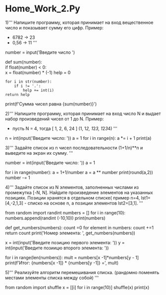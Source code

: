 # Home_Work_2.Py

1)'''
Напишите программу, которая принимает на вход вещественное число и показывает сумму его цифр.
Пример:
- 6782 -> 23
- 0,56 -> 11
'''

number = input('Введите число ')

def sum(number):                            
    if float(number) < 0:                            
        x = float(number) * (-1)
    help = 0

    for i in str(number):
        if i != '.':
            help += int(i)
    return help

   
print(f'Сумма чисел равна {sum(number)}')

2)'''
Напишите программу, которая принимает на вход число N и выдает набор произведений чисел от 1 до N.
Пример:
- пусть N = 4, тогда [ 1, 2, 6, 24 ] (1, 1*2, 1*2*3, 1*2*3*4)
'''

n = int(input('Введите число: '))
a = 1
for i in range(n):
    a *= i + 1
    print(a)
    
3)'''
Задайте список из n чисел последовательности (1+1/n)**n и выведите на экран их сумму.
'''

number = int(input('Введите число: '))
a = 1

for i in range(number):
    a = 1+1/number
    a = a ** number
    print(round(a,2))
    number -= 1
   
4)'''
Задайте список из N элементов, заполненных числами из промежутка [-N, N]. Найдите произведение элементов на указанных позициях. 
Позиции хранятся в отдельном списке( пример n=4, lst1=[4,-2,1,3] - списко на основе n, а позиции элементов lst2=[3,1].
'''

from random import randint
numbers = []
for i in range(10):
    numbers.append(randint (-10,10))
print(numbers)

def get_numbers(numbers):
    count =0 
    for element in numbers:
        count +=1
    return count
print('Номер элемента: ', get_numbers(numbers))

x = int(input('Введите позицию первого элемента: '))
y = int(input('Введите позиицю второго элемента: '))

for i in range(len(numbers)):
    mult = numbers[x -1]*numbers[y - 1]
print(f'Итог: {numbers[x -1]} * {numbers[y -1]} =', mult)

5)'''
Реализуйте алгоритм перемешивания списка. (рандомно поменять местами элементы списка между собой)
'''

from random import shuffle
x = [[i] for i in range(10)]
shuffle(x)
print(x)
